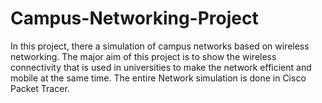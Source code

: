 # Campus-Networking-Project

In this project, there a simulation of campus networks based on wireless networking.
The major aim of this project is to show the wireless connectivity that is used in universities 
to make the network efficient and mobile at the same time. 
The entire Network simulation is done in Cisco Packet Tracer.
